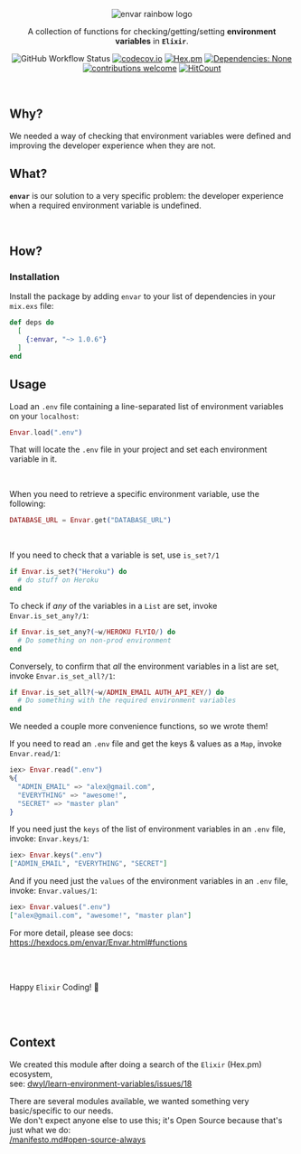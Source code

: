 
<div align="center">


<img src="https://user-images.githubusercontent.com/194400/151025711-574482bb-918d-499f-b7cd-32bf224403c8.png"
alt="envar rainbow logo">

A collection of functions for checking/getting/setting **environment variables** in **`Elixir`**.

<!-- Better LOGO #HelpWanted -->

![GitHub Workflow Status](https://img.shields.io/github/workflow/status/dwyl/envar/Elixir%20CI?label=build&style=flat-square)
[![codecov.io](https://img.shields.io/codecov/c/github/dwyl/envar/main.svg?style=flat-square)](http://codecov.io/github/dwyl/envar?branch=main)
[![Hex.pm](https://img.shields.io/hexpm/v/envar?color=brightgreen&style=flat-square)](https://hex.pm/packages/envar)
[![Dependencies: None](https://img.shields.io/badge/dependencies-none-brightgreen.svg?style=flat-square)](https://libraries.io/hex/envar "Zero Dependencies")
[![contributions welcome](https://img.shields.io/badge/contributions-welcome-brightgreen.svg?style=flat-square)](https://github.com/dwyl/envar/issues)
[![HitCount](http://hits.dwyl.com/dwyl/envar.svg)](http://hits.dwyl.com/dwyl/envar)


</div><br />

## Why?

We needed a way of checking that environment variables were defined
and improving the developer experience when they are not.
## What?

**`envar`** is our solution to a very specific problem:
the developer experience when a required environment variable is undefined.


<br />


## How?

### Installation

Install the package
by adding `envar` to your list of dependencies in your `mix.exs` file:

```elixir
def deps do
  [
    {:envar, "~> 1.0.6"}
  ]
end
```

## Usage

Load an `.env` file
containing a line-separated list of environment variables
on your `localhost`:

```elixir
Envar.load(".env")
```

That will locate the `.env` file in your project
and set each environment variable in it.

<br />


When you need to retrieve a specific environment variable,
use the following:

```elixir
DATABASE_URL = Envar.get("DATABASE_URL")
```

<br />

If you need to check that a variable is set,
use `is_set?/1`

```elixir
if Envar.is_set?("Heroku") do
  # do stuff on Heroku
end
```

To check if _any_ of the variables in a `List` are set,
invoke `Envar.is_set_any?/1`:

```elixir
if Envar.is_set_any?(~w/HEROKU FLYIO/) do
  # Do something on non-prod environment
end
```

Conversely, to confirm that _all_ the environment variables
in a list are set, invoke `Envar.is_set_all?/1`:

```elixir
if Envar.is_set_all?(~w/ADMIN_EMAIL AUTH_API_KEY/) do
  # Do something with the required environment variables
end
```

We needed a couple more convenience functions, 
so we wrote them!

If you need to read an `.env` file and get the 
keys & values as a `Map`, invoke `Envar.read/1`:

```elixir
iex> Envar.read(".env")
%{
  "ADMIN_EMAIL" => "alex@gmail.com",
  "EVERYTHING" => "awesome!",
  "SECRET" => "master plan"
}
```

If you need just the `keys` 
of the list of environment variables in an `.env` file,
invoke: `Envar.keys/1`:

```elixir
iex> Envar.keys(".env")
["ADMIN_EMAIL", "EVERYTHING", "SECRET"]
```

And if you need just the `values` 
of the environment variables in an `.env` file,
invoke: `Envar.values/1`:

```elixir
iex> Envar.values(".env")
["alex@gmail.com", "awesome!", "master plan"]
```


For more detail, please see docs:
https://hexdocs.pm/envar/Envar.html#functions

<br /><br />

Happy `Elixir` Coding! 🚀 

<br /><br />

## Context

We created this module after doing
a search of the `Elixir` (Hex.pm)
ecosystem, <br />
see:
[dwyl/learn-environment-variables/issues/18](https://github.com/dwyl/learn-environment-variables/issues/18)

There are several modules available,
we wanted something very basic/specific to our needs. <br />
We don't expect anyone else to use this;
it's Open Source
because that's just what we do: <br />
[/manifesto.md#open-source-always](https://github.com/dwyl/start-here/blob/master/manifesto.md#open-source-always)
